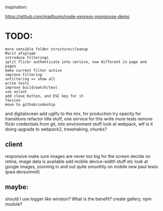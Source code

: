 inspiration:

https://github.com/madhums/node-express-mongoose-demo


# TODO:

    more sensible folder structure/cleanup
    Marit afspraak
    introduce filterings
    split flickr authenticate into service, now different in page and pages
    make current filter active
    improve filtering 
    unfiltering => show all
    write tests
    improve build/watch/test
    use eslint
    add close button, and ESC key for it
    favicon
    move to github/codeship 
and digitalocean
add uglify to the mix, for production
try opacity for transitions
refactor title stuff, one service for this
write more tests
remove flickr credentials from git, into environment stuff
look at webpack, wtf is it doing
upgrade to webpack2, treeshaking, chunks?



## client
responsive
    make sure images are never too big for the screen
decide on retina, image data is available
add mobile device-width stuff etc
look at google images, zooming in and out quite smoothly on mobile
new paul lewis (pwa devsummit)


## maybe:
should I use logger like winston? What is the benefit?
create gallery, npm module?


